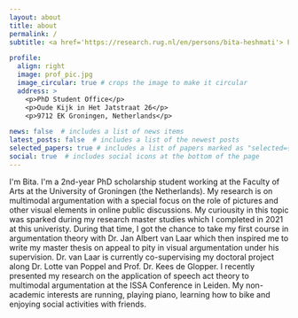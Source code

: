 ```yaml
---
layout: about
title: about
permalink: /
subtitle: <a href='https://research.rug.nl/en/persons/bita-heshmati'> Faculty of Humanities / Department of Theoretical Philosophy, University of Groningen </a>

profile:
  align: right
  image: prof_pic.jpg
  image_circular: true # crops the image to make it circular
  address: >
    <p>PhD Student Office</p>
    <p>Oude Kijk in Het Jatstraat 26</p>
    <p>9712 EK Groningen, Netherlands</p>

news: false  # includes a list of news items
latest_posts: false  # includes a list of the newest posts
selected_papers: true # includes a list of papers marked as "selected={true}"
social: true  # includes social icons at the bottom of the page
---
```


I'm Bita. I'm a 2nd-year PhD scholarship student working at the Faculty of Arts at the University of Groningen (the Netherlands). My research is on multimodal argumentation with a special focus on the role of pictures and other visual elements in online public discussions. My curiousity in this topic was sparked during my research master studies which I completed in 2021 at this univeristy. During that time, I got the chance to take my first course in argumentation theory with Dr. Jan Albert van Laar which then inspired me to write my master thesis on appeal to pity in visual argumentation under his supervision. Dr. van Laar is currently co-supervising my doctoral project along Dr. Lotte van Poppel and Prof. Dr. Kees de Glopper. I recently presented my research on the application of speech act theory to multimodal argumentation at the ISSA Conference in Leiden. 
My non-academic interests are running, playing piano, learning how to bike and enjoying social activities with friends.









